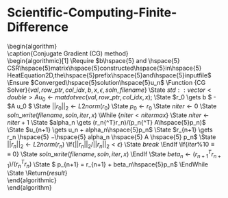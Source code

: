 # Scientific-Computing-Finite-Difference
 \begin{algorithm}  
        \caption{Conjugate Gradient (CG) method}  
        \begin{algorithmic}[1]
            \Require $b\hspace{5} and \hspace{5} CSR\hspace{5}matrix\hspace{5}constructed\hspace{5}in\hspace{5}  HeatEquation2D,the\hspace{5}prefix\hspace{5}and\hspace{5}inputfile$
            \Ensure $Converged\hspace{5}solution\hspace{5}u_n$ 
            \Function {CG Solver}{$val, row\_ptr, col\_idx,b,x,\epsilon,soln,filename$} 
                \State $std::vector<double> A u_0 \gets matdotvec(val,row\_ptr,col\_idx,x);$ 
                \State $r_0 \gets b $ - $A u_0 $ 
                \State $||r_0||_2 \gets L2norm(r_0)$ 
                \State $p_0 \gets r_0$ 
                \State $niter \gets 0$ 
                \State $soln\_write(filename,soln,iter,x)$
                \While {$niter < nitermax$} 
                    \State $niter \gets niter + 1$ 
                    \State $alpha_n \gets (r_n{^T}r_n)/(p_n{^T} A\hspace{5}p_n)$ 
                    \State $u_{n+1} \gets u_n + alpha_n\hspace{5}p_n$ 
                    \State $r_{n+1} \gets r_n \hspace{5} $-$\hspace{5} alpha_n \hspace{5} A  \hspace{5} p_n$ 
                    \State $||r_n||_2 \gets L2norm(r_n)$ 
                    \If{$||r_n||_2/||r_n||_2 < \epsilon$} 
                        \State $break$ 
                    \EndIf 
                    \If{$iter\%10 \equiv\equiv 0$} 
                        \State $soln\_write(filename,soln,iter,x)$ 
                    \EndIf
                    \State $beta_n \gets (r_{n+1}^T r_{n+1})/(r_n^T r_n)$ 
                    \State $ p_{n+1} = r_{n+1} + beta_n\hspace{5}p_n$ 
                \EndWhile 
                \State \Return{$result$}  
        \end{algorithmic}    
    \end{algorithm}  
